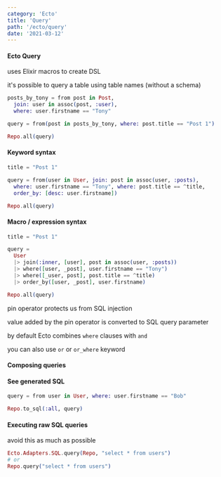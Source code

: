 ```yaml
---
category: 'Ecto'
title: 'Query'
path: '/ecto/query'
date: '2021-03-12'
---
```


#### Ecto Query

uses Elixir macros to create DSL

it's possible to query a table using table names (without a schema)

```elixir
posts_by_tony = from post in Post,
  join: user in assoc(post, :user),
  where: user.firstname == "Tony"

query = from(post in posts_by_tony, where: post.title == "Post 1")

Repo.all(query)
```

#### Keyword syntax

```elixir
title = "Post 1"

query = from(user in User, join: post in assoc(user, :posts),
  where: user.firstname == "Tony", where: post.title == ^title,
  order_by: [desc: user.firstname])

Repo.all(query)
```

#### Macro / expression syntax

```elixir
title = "Post 1"

query =
  User
  |> join(:inner, [user], post in assoc(user, :posts))
  |> where([user, _post], user.firstname == "Tony")
  |> where([_user, post], post.title == ^title)
  |> order_by([user, _post], user.firstname)

Repo.all(query)
```

pin operator protects us from SQL injection

value added by the pin operator is converted to SQL query parameter

by default Ecto combines `where` clauses with `and`

you can also use `or` or `or_where` keyword

#### Composing queries

#### See generated SQL

```elixir
query = from user in User, where: user.firstname == "Bob"

Repo.to_sql(:all, query)
```

#### Executing raw SQL queries

avoid this as much as possible

```elixir
Ecto.Adapters.SQL.query(Repo, "select * from users")
# or
Repo.query("select * from users")
```
